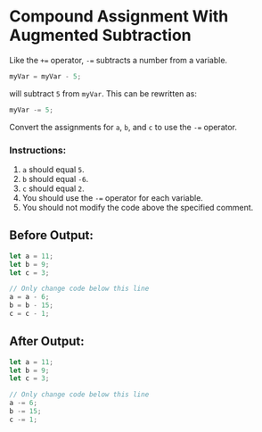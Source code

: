# Compound Assignment With Augmented Subtraction

Like the `+=` operator, `-=` subtracts a number from a variable.

```javascript
myVar = myVar - 5;
```
will subtract `5` from `myVar`. This can be rewritten as:

```javascript
myVar -= 5;
```

Convert the assignments for `a`, `b`, and `c` to use the `-=` operator.

### Instructions:
1. `a` should equal `5`.
2. `b` should equal `-6`.
3. `c` should equal `2`.
4. You should use the `-=` operator for each variable.
5. You should not modify the code above the specified comment.

## Before Output:
```javascript
let a = 11;
let b = 9;
let c = 3;

// Only change code below this line
a = a - 6;
b = b - 15;
c = c - 1;
```

## After Output:
```javascript
let a = 11;
let b = 9;
let c = 3;

// Only change code below this line
a -= 6;
b -= 15;
c -= 1;
```